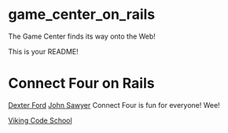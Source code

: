 game_center_on_rails
====================

The Game Center finds its way onto the Web!

This is your README!
# Connect Four on Rails
[Dexter Ford](https://github.com/dexterford77)
[John Sawyer](https://github.com/SawyerMerchant)
Connect Four is fun for everyone! Wee!

[Viking Code School](http://vikingcodeschool.com)